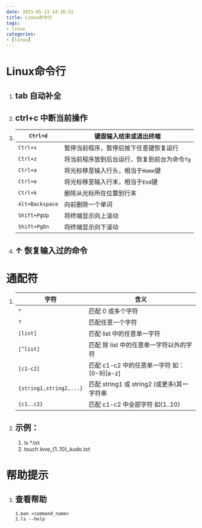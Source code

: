 ```yaml
---
date: 2021-05-13 14:26:52
title: Linux命令行
tags:
- linux
categories:
- [linux]
---
```


# Linux命令行

1. ## tab 自动补全

2. ## ctrl+c 中断当前操作

3. | `Ctrl+d`        | 键盘输入结束或退出终端                       |
   | --------------- | -------------------------------------------- |
   | `Ctrl+s`        | 暂停当前程序，暂停后按下任意键恢复运行       |
   | `Ctrl+z`        | 将当前程序放到后台运行，恢复到前台为命令`fg` |
   | `Ctrl+a`        | 将光标移至输入行头，相当于`Home`键           |
   | `Ctrl+e`        | 将光标移至输入行末，相当于`End`键            |
   | `Ctrl+k`        | 删除从光标所在位置到行末                     |
   | `Alt+Backspace` | 向前删除一个单词                             |
   | `Shift+PgUp`    | 将终端显示向上滚动                           |
   | `Shift+PgDn`    | 将终端显示向下滚动                           |

4. ## ↑ 恢复输入过的命令

# 通配符

1. | 字符                    | 含义                                       |
   | ----------------------- | ------------------------------------------ |
   | `*`                     | 匹配 0 或多个字符                          |
   | `?`                     | 匹配任意一个字符                           |
   | `[list]`                | 匹配 list 中的任意单一字符                 |
   | `[^list]`               | 匹配 除 list 中的任意单一字符以外的字符    |
   | `[c1-c2]`               | 匹配 c1-c2 中的任意单一字符 如：[0-9][a-z] |
   | `{string1,string2,...}` | 匹配 string1 或 string2 (或更多)其一字符串 |
   | `{c1..c2}`              | 匹配 c1-c2 中全部字符 如{1..10}            |

2. ## 示例：

   1. ls *.txt
   2. touch love_{1..10}_kudo.txt

# 帮助提示

1. ## 查看帮助

   ```
   1.man <command_name>
   2.ls --help
   ```

   
